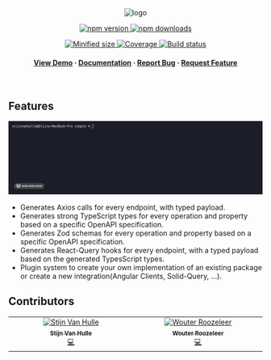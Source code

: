 <div align="center">

  <img src="https://raw.githubusercontent.com/kubb-project/kubb/main/assets/banner.png" alt="logo"  height="auto" />

  <!-- Badges -->
  <p>
  <a href="https://www.npmjs.com/package/@kubb/core" target="_blank">
    <img alt="npm version" src="https://img.shields.io/npm/v/@kubb/core?style=for-the-badge"/>
  </a>

  <a href="https://www.npmjs.com/package/@kubb/core" target="_blank">
    <img alt="npm downloads" src="https://img.shields.io/npm/dm/@kubb/core?style=for-the-badge"/>
  </a>
  </p>
    
  <p> 
  <a href="https://www.npmjs.com/package/@kubb/core" target="_blank">
    <img alt="Minified size" src="https://img.shields.io/bundlephobia/min/@kubb/core?style=for-the-badge"/>
  </a>
    
  <a href="https://www.npmjs.com/package/@kubb/core" target="_blank">
    <img alt="Coverage" src="https://img.shields.io/codecov/c/github/kubb-project/kubb?style=for-the-badge"/>
  </a>
    
  <a href="https://www.npmjs.com/package/@kubb/core" target="_blank">
    <img alt="Build status" src="https://img.shields.io/github/actions/workflow/status/kubb-project/kubb/ci.yaml?style=for-the-badge"/>
  </a>
  
  
  <!-- ALL-CONTRIBUTORS-BADGE:START - Do not remove or modify this section -->
  <!-- ALL-CONTRIBUTORS-BADGE:END -->
  </p>
   
  <h4>
    <a href="https://codesandbox.io/s/github/kubb-project/kubb/tree/main/examples/typescript" target="_blank">View Demo</a>
    <span> · </span>
      <a href="https://kubb.dev/" target="_blank">Documentation</a>
    <span> · </span>
      <a href="https://github.com/kubb-project/kubb/issues/" target="_blank">Report Bug</a>
    <span> · </span>
      <a href="https://github.com/kubb-project/kubb/issues/" target="_blank">Request Feature</a>
  </h4>
</div>

<br />

## Features

<img src="assets/kubb-generate.gif" alt="generate gif"  height="auto" />

* Generates Axios calls for every endpoint, with typed payload.
* Generates strong TypeScript types for every operation and property based on a specific OpenAPI specification.
* Generates Zod schemas for every operation and property based on a specific OpenAPI specification.
* Generates React-Query hooks for every endpoint, with a typed payload based on the generated TypesScript types.
* Plugin system to create your own implementation of an existing package or create a new integration(Angular Clients, Solid-Query, ...). 

<!-- About the Project 
## :star2: About the Project

<div align="center"> 
  <img src="assets/screenshot.jpg" alt="screenshot" />
</div>
-->

## Contributors

<!-- ALL-CONTRIBUTORS-LIST:START - Do not remove or modify this section -->
<!-- prettier-ignore-start -->
<!-- markdownlint-disable -->
<table>
  <tbody>
    <tr>
    <td align="center" valign="top" width="14.28%"><a href="http://www.stijnvanhulle.be"><img src="https://avatars.githubusercontent.com/u/5904681?v=4?s=100" width="100px;" alt="Stijn Van Hulle"/><br /><sub><b>Stijn Van Hulle</b></sub></a><br /><a href="https://github.com/kubb-project/kubb/commits?author=stijnvanhulle" title="Code">💻</a></td>
      <td align="center" valign="top" width="14.28%"><a href="https://fosstodon.org/@xphentom"><img src="https://avatars.githubusercontent.com/u/5096867?v=4?s=100" width="100px;" alt="Wouter Roozeleer"/><br /><sub><b>Wouter Roozeleer</b></sub></a><br /><a href="https://github.com/kubb-project/kubb/commits?author=xPhentom" title="Code">💻</a></td>
    </tr>
  </tbody>
</table>

<!-- markdownlint-restore -->
<!-- prettier-ignore-end -->

<!-- ALL-CONTRIBUTORS-LIST:END -->
<!-- prettier-ignore-start -->
<!-- markdownlint-disable -->

<!-- markdownlint-restore -->
<!-- prettier-ignore-end -->

<!-- ALL-CONTRIBUTORS-LIST:END -->

